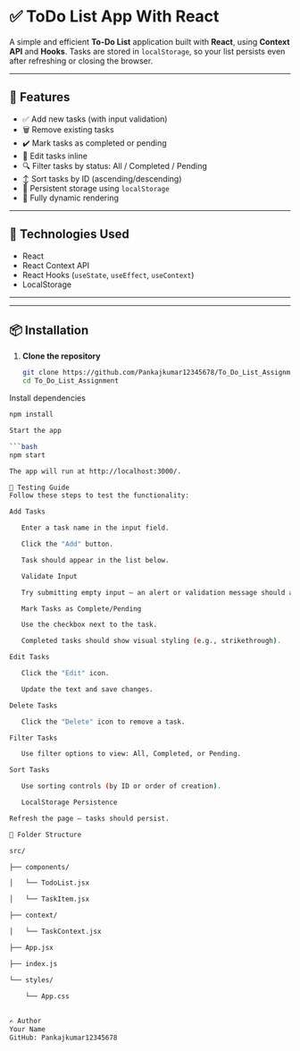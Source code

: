 # ✅ ToDo List App With React

A simple and efficient **To-Do List** application built with **React**, using **Context API** and **Hooks**. Tasks are stored in `localStorage`, so your list persists even after refreshing or closing the browser.

---

## 🚀 Features

- ✅ Add new tasks (with input validation)
- 🗑️ Remove existing tasks
- ✔️ Mark tasks as completed or pending
- 🔄 Edit tasks inline
- 🔍 Filter tasks by status: All / Completed / Pending
- ↕️ Sort tasks by ID (ascending/descending)
- 💾 Persistent storage using `localStorage`
- 🔄 Fully dynamic rendering

---

## 🧠 Technologies Used

- React
- React Context API
- React Hooks (`useState`, `useEffect`, `useContext`)
- LocalStorage

---


---

## 📦 Installation

1. **Clone the repository**
   ```bash
   git clone https://github.com/Pankajkumar12345678/To_Do_List_Assignment.git
   cd To_Do_List_Assignment


Install dependencies

```bash
npm install

Start the app

```bash
npm start

The app will run at http://localhost:3000/.

🧪 Testing Guide
Follow these steps to test the functionality:

Add Tasks

   Enter a task name in the input field.

   Click the "Add" button.

   Task should appear in the list below.

   Validate Input

   Try submitting empty input — an alert or validation message should appear.

   Mark Tasks as Complete/Pending

   Use the checkbox next to the task.

   Completed tasks should show visual styling (e.g., strikethrough).

Edit Tasks

   Click the "Edit" icon.

   Update the text and save changes.

Delete Tasks

   Click the "Delete" icon to remove a task.

Filter Tasks

   Use filter options to view: All, Completed, or Pending.

Sort Tasks

   Use sorting controls (by ID or order of creation).

   LocalStorage Persistence

Refresh the page — tasks should persist.

📁 Folder Structure

src/

├── components/

│   └── TodoList.jsx

│   └── TaskItem.jsx

├── context/

│   └── TaskContext.jsx

├── App.jsx

├── index.js

└── styles/

    └── App.css
    
    
✍️ Author
Your Name
GitHub: Pankajkumar12345678

